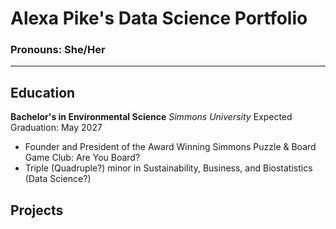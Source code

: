 # Alexa Pike's Data Science Portfolio
### Pronouns: She/Her
---

## Education

**Bachelor's in Environmental Science**
*Simmons University*
Expected Graduation: May 2027

- Founder and President of the Award Winning Simmons Puzzle & Board Game Club: Are You Board?
- Triple (Quadruple?) minor in Sustainability, Business, and Biostatistics (Data Science?)

## Projects

